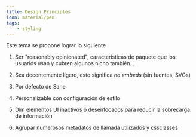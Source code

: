 ```yaml
---
title: Design Principles
icon: material/pen
tags:
    - styling
---
```


Este tema se propone lograr lo siguiente

1. Ser "reasonably opinionated", características de paquete que los usuarios usan y cubren algunos nicho también.
.

2. Sea decentemente ligero, esto significa *no embeds* (sin fuentes, SVGs)

3. Por defecto de Sane

4. Personalizable con configuración de estilo

5. Dim elementos UI inactivos o desenfocados para reducir la sobrecarga de información

6. Agrupar numerosos metadatos de llamada utilizados y cssclasses